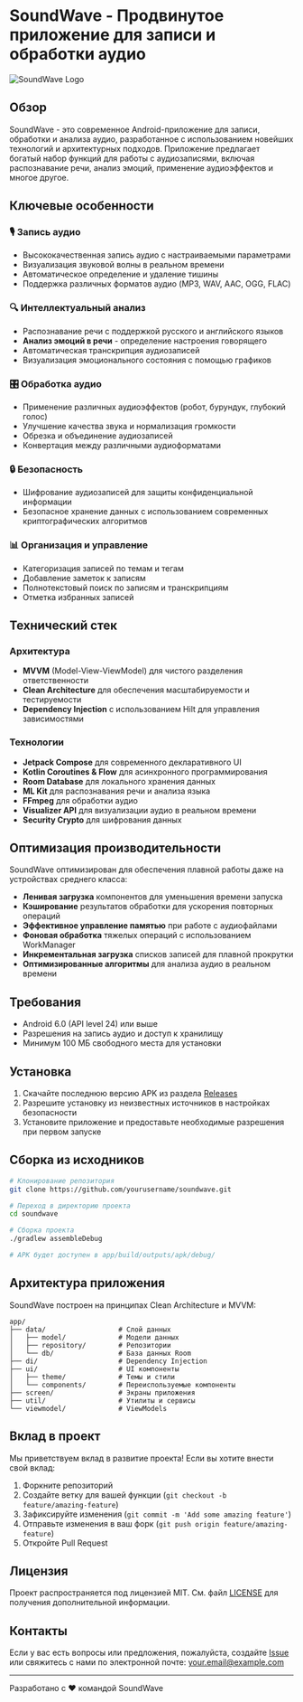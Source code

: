 # SoundWave - Продвинутое приложение для записи и обработки аудио

![SoundWave Logo](app/src/main/res/mipmap-xxxhdpi/ic_launcher.png)

## Обзор

SoundWave - это современное Android-приложение для записи, обработки и анализа аудио, разработанное с использованием новейших технологий и архитектурных подходов. Приложение предлагает богатый набор функций для работы с аудиозаписями, включая распознавание речи, анализ эмоций, применение аудиоэффектов и многое другое.

## Ключевые особенности

### 🎙️ Запись аудио
- Высококачественная запись аудио с настраиваемыми параметрами
- Визуализация звуковой волны в реальном времени
- Автоматическое определение и удаление тишины
- Поддержка различных форматов аудио (MP3, WAV, AAC, OGG, FLAC)

### 🔍 Интеллектуальный анализ
- Распознавание речи с поддержкой русского и английского языков
- **Анализ эмоций в речи** - определение настроения говорящего
- Автоматическая транскрипция аудиозаписей
- Визуализация эмоционального состояния с помощью графиков

### 🎛️ Обработка аудио
- Применение различных аудиоэффектов (робот, бурундук, глубокий голос)
- Улучшение качества звука и нормализация громкости
- Обрезка и объединение аудиозаписей
- Конвертация между различными аудиоформатами

### 🔒 Безопасность
- Шифрование аудиозаписей для защиты конфиденциальной информации
- Безопасное хранение данных с использованием современных криптографических алгоритмов

### 📊 Организация и управление
- Категоризация записей по темам и тегам
- Добавление заметок к записям
- Полнотекстовый поиск по записям и транскрипциям
- Отметка избранных записей

## Технический стек

### Архитектура
- **MVVM** (Model-View-ViewModel) для чистого разделения ответственности
- **Clean Architecture** для обеспечения масштабируемости и тестируемости
- **Dependency Injection** с использованием Hilt для управления зависимостями

### Технологии
- **Jetpack Compose** для современного декларативного UI
- **Kotlin Coroutines & Flow** для асинхронного программирования
- **Room Database** для локального хранения данных
- **ML Kit** для распознавания речи и анализа языка
- **FFmpeg** для обработки аудио
- **Visualizer API** для визуализации аудио в реальном времени
- **Security Crypto** для шифрования данных

## Оптимизация производительности

SoundWave оптимизирован для обеспечения плавной работы даже на устройствах среднего класса:

- **Ленивая загрузка** компонентов для уменьшения времени запуска
- **Кэширование** результатов обработки для ускорения повторных операций
- **Эффективное управление памятью** при работе с аудиофайлами
- **Фоновая обработка** тяжелых операций с использованием WorkManager
- **Инкрементальная загрузка** списков записей для плавной прокрутки
- **Оптимизированные алгоритмы** для анализа аудио в реальном времени

## Требования

- Android 6.0 (API level 24) или выше
- Разрешения на запись аудио и доступ к хранилищу
- Минимум 100 МБ свободного места для установки

## Установка

1. Скачайте последнюю версию APK из раздела [Releases](https://github.com/yourusername/soundwave/releases)
2. Разрешите установку из неизвестных источников в настройках безопасности
3. Установите приложение и предоставьте необходимые разрешения при первом запуске

## Сборка из исходников

```bash
# Клонирование репозитория
git clone https://github.com/yourusername/soundwave.git

# Переход в директорию проекта
cd soundwave

# Сборка проекта
./gradlew assembleDebug

# APK будет доступен в app/build/outputs/apk/debug/
```

## Архитектура приложения

SoundWave построен на принципах Clean Architecture и MVVM:

```
app/
├── data/                  # Слой данных
│   ├── model/             # Модели данных
│   ├── repository/        # Репозитории
│   └── db/                # База данных Room
├── di/                    # Dependency Injection
├── ui/                    # UI компоненты
│   ├── theme/             # Темы и стили
│   └── components/        # Переиспользуемые компоненты
├── screen/                # Экраны приложения
├── util/                  # Утилиты и сервисы
└── viewmodel/             # ViewModels
```

## Вклад в проект

Мы приветствуем вклад в развитие проекта! Если вы хотите внести свой вклад:

1. Форкните репозиторий
2. Создайте ветку для вашей функции (`git checkout -b feature/amazing-feature`)
3. Зафиксируйте изменения (`git commit -m 'Add some amazing feature'`)
4. Отправьте изменения в ваш форк (`git push origin feature/amazing-feature`)
5. Откройте Pull Request

## Лицензия

Проект распространяется под лицензией MIT. См. файл [LICENSE](LICENSE) для получения дополнительной информации.

## Контакты

Если у вас есть вопросы или предложения, пожалуйста, создайте [Issue](https://github.com/yourusername/soundwave/issues) или свяжитесь с нами по электронной почте: your.email@example.com

---

Разработано с ❤️ командой SoundWave 